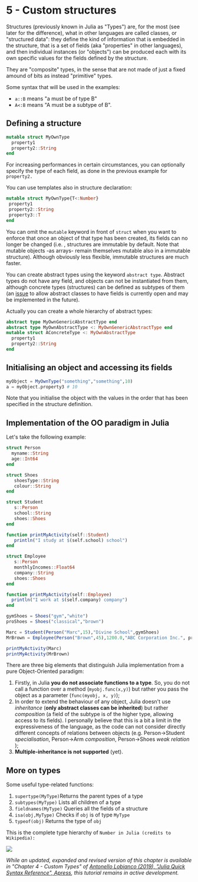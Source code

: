 # 5 - Custom structures

Structures \(previously known in Julia as "Types"\) are, for the most \(see later for the difference\), what in other languages are called classes, or "structured data": they define the kind of information that is embedded in the structure, that is a set of fields \(aka "properties" in other languages\), and then individual instances \(or "objects"\) can be produced each with its own specific values for the fields defined by the structure.

They are "composite" types, in the sense that are not made of just a fixed amound of bits as instead "primitive" types.

Some syntax that will be used in the examples:

* `a::B` means "a must be of type B"
* `A<:B` means "A must be a subtype of B".

## Defining a structure

```julia
mutable struct MyOwnType
  property1
  property2::String
end
```

For increasing performances in certain circumstances, you can optionally specify the type of each field, as done in the previous example for `property2.`

You can use templates also in structure declaration:

```julia
mutable struct MyOwnType{T<:Number}
 property1
 property2::String
 property3::T
end
```

You can omit the `mutable` keyword in front of `struct` when you want to enforce that once an object of that type has been created, its fields can no longer be changed \(i.e. , structures are immutable by default. Note that mutable objects -as arrays- remain themselves mutable also in a immutable structure\). Although obviously less flexible, immutable structures are much faster.

You can create abstract types using the keyword `abstract type`. Abstract types do not have any field, and objects can not be instantiated from them, although concrete types \(structures\) can be defined as subtypes of them \(an [issue](https://github.com/JuliaLang/julia/issues/4935%20) to allow abstract classes to have fields is currently open and may be implemented in the future\).

Actually you can create a whole hierarchy of abstract types:

```julia
abstract type MyOwnGenericAbstractType end
abstract type MyOwnAbstractType <: MyOwnGenericAbstractType end
mutable struct AConcreteType <: MyOwnAbstractType
  property1
  property2::String
end
```

## Initialising an object and accessing its fields

```julia
myObject = MyOwnType("something","something",10)
a = myObject.property3 # 10
```

Note that you initialise the object with the values in the order that has been specified in the structure definition.

## Implementation of the OO paradigm in Julia

Let's take the following example:

```julia
struct Person
  myname::String
  age::Int64
end

struct Shoes
   shoesType::String
   colour::String
end

struct Student
   s::Person
   school::String
   shoes::Shoes
end

function printMyActivity(self::Student)
   println("I study at $(self.school) school")
end

struct Employee
   s::Person
   monthlyIncomes::Float64
   company::String
   shoes::Shoes
end

function printMyActivity(self::Employee)
  println("I work at $(self.company) company")
end

gymShoes = Shoes("gym","white")
proShoes = Shoes("classical","brown")

Marc = Student(Person("Marc",15),"Divine School",gymShoes)
MrBrown = Employee(Person("Brown",45),1200.0,"ABC Corporation Inc.", proShoes)

printMyActivity(Marc)
printMyActivity(MrBrown)
```

There are three big elements that distinguish Julia implementation from a pure Object-Oriented paradigm:

1. Firstly, in Julia **you do not associate functions to a type**. So, you do not call a function over a method \(`myobj.func(x,y)`\) but rather you pass the object as a parameter \(`func(myobj, x, y)`\);
2. In order to extend the behaviour of any object, Julia doesn't use _inheritance_ \(**only abstract classes can be inherited**\) but rather _composition_ \(a field of the subtype is of the higher type, allowing access to its fields\). I personally believe that this is a bit a limit in the expressiveness of the language, as the code can not consider directly different concepts of relations between objects \(e.g. Person-&gt;Student _specialisation_, Person-&gt;Arm _composition_, Person-&gt;Shoes _weak relation_ \);
3. **Multiple-inheritance is not supported** \(yet\).

## More on types

Some useful type-related functions:

1. `supertype(MyType)`Returns the parent types of a type
2. `subtypes(MyType)` Lists all children of a type
3. `fieldnames(MyType)` Queries all the fields of a structure
4. `isa(obj,MyType)` Checks if `obj` is of type `MyType`
5. `typeof(obj)` Returns the type of `obj`

This is the complete type hierarchy of `Number in Julia (credits to Wikipedia):`

![](https://github.com/sylvaticus/juliatutorial/tree/53fb590910bcc61cd119e7784eb4afa99addd8ac/assets/type_hierarchy_for_julia_numbers.png)

_While an updated, expanded and revised version of this chapter is available in "Chapter 4 - Custom Types" of [Antonello Lobianco (2019), "Julia Quick Syntax Reference", Apress](https://julia-book.com), this tutorial remains in active development._
